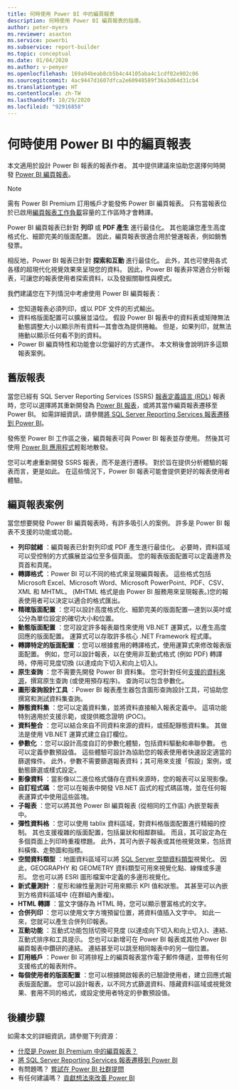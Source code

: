 ```yaml
---
title: 何時使用 Power BI 中的編頁報表
description: 何時使用 Power BI 編頁報表的指導。
author: peter-myers
ms.reviewer: asaxton
ms.service: powerbi
ms.subservice: report-builder
ms.topic: conceptual
ms.date: 01/04/2020
ms.author: v-pemyer
ms.openlocfilehash: 169a94beab8cb5b4c44105aba4c1cdf02e902c06
ms.sourcegitcommit: 4ac9447d1607dfca2e60948589f36a3d64d31cb4
ms.translationtype: HT
ms.contentlocale: zh-TW
ms.lasthandoff: 10/29/2020
ms.locfileid: "92916858"
---
```

# <a name="when-to-use-paginated-reports-in-power-bi"></a>何時使用 Power BI 中的編頁報表

本文適用於設計 Power BI 報表的報表作者。 其中提供建議來協助您選擇何時開發 [Power BI 編頁報表](../paginated-reports/paginated-reports-report-builder-power-bi.md)。

> [!NOTE]
> 需有 Power BI Premium 訂用帳戶才能發佈 Power BI 編頁報表。 只有當報表位於已啟用[編頁報表工作負載](../admin/service-admin-premium-workloads.md#paginated-reports)容量的工作區時才會轉譯。

Power BI 編頁報表已針對 **列印** 或 **PDF 產生** 進行最佳化。 其也能讓您產生高度格式化、細節完美的版面配置。 因此，編頁報表很適合用於營運報表，例如銷售發票。

相反地，Power BI 報表已針對 **探索和互動** 進行最佳化。 此外，其也可使用各式各樣的超現代化視覺效果來呈現您的資料。 因此，Power BI 報表非常適合分析報表，可讓您的報表使用者探索資料，以及發掘關聯性與模式。

我們建議您在下列情況中考慮使用 Power BI 編頁報表：

- 您知道報表必須列印，或以 PDF 文件的形式輸出。
- 資料格版面配置可以擴展並溢位。 假設 Power BI 報表中的資料表或矩陣無法動態調整大小以顯示所有資料—其會改為提供捲軸。 但是，如果列印，就無法捲動以顯示任何看不到的資料。
- Power BI 編頁特性和功能會以您偏好的方式運作。 本文稍後會說明許多這類報表案例。

## <a name="legacy-reports"></a>舊版報表

當您已經有 SQL Server Reporting Services (SSRS) [報表定義語言 (RDL)](/sql/reporting-services/reports/report-definition-language-ssrs) 報表時，您可以選擇將其重新開發為 [Power BI 報表](../consumer/end-user-reports.md)，或將其當作編頁報表遷移至 Power BI。 如需詳細資訊，請參閱[將 SQL Server Reporting Services 報表遷移到 Power BI](migrate-ssrs-reports-to-power-bi.md)。

發佈至 Power BI 工作區之後，編頁報表可與 Power BI 報表並存使用。 然後其可使用 [Power BI 應用程式](../collaborate-share/service-create-distribute-apps.md)輕鬆地散發。

您可以考慮重新開發 SSRS 報表，而不是進行遷移。 對於旨在提供分析體驗的報表而言，更是如此。 在這些情況下，Power BI 報表可能會提供更好的報表使用者體驗。

## <a name="paginated-report-scenarios"></a>編頁報表案例

當您想要開發 Power BI 編頁報表時，有許多吸引人的案例。 許多是 Power BI 報表不支援的功能或功能。

- **列印就緒** ：編頁報表已針對列印或 PDF 產生進行最佳化。 必要時，資料區域可以受控制的方式擴展並溢位至多個頁面。 您的報表版面配置可以定義邊界及頁首和頁尾。
- **轉譯格式** ：Power BI 可以不同的格式來呈現編頁報表。 這些格式包括 Microsoft Excel、Microsoft Word、Microsoft PowerPoint、PDF、CSV、XML 和 MHTML。 (MHTML 格式是由 Power BI 服務用來呈現報表。)您的報表使用者可以決定以適合的格式匯出。
- **精確版面配置** ：您可以設計高度格式化、細節完美的版面配置—達到以英吋或公分為單位設定的確切大小和位置。
- **動態版面配置** ：您可設定許多報表屬性來使用 VB.NET 運算式，以產生高度回應的版面配置。 運算式可以存取許多核心 .NET Framework 程式庫。
- **轉譯特定的版面配置** ：您可以根據套用的轉譯格式，使用運算式來修改報表版面配置。 例如，您可以設計報表，以在使用非互動式格式 (例如 PDF) 轉譯時，停用可見度切換 (以達成向下切入和向上切入)。
- **原生查詢** ：您不需要先開發 Power BI 資料集。 您可針對任何[支援的資料來源](../paginated-reports/paginated-reports-data-sources.md)，撰寫原生查詢 (或使用預存程序)。 查詢可以包含參數化。
- **圖形查詢設計工具** ：Power BI 報表產生器包含圖形查詢設計工具，可協助您撰寫和測試資料集查詢。
- **靜態資料集** ：您可以定義資料集，並將資料直接輸入報表定義中。 這項功能特別適用於支援示範，或提供概念證明 (POC)。
- **資料整合** ：您可以結合來自不同資料來源的資料，或搭配靜態資料集。 其做法是使用 VB.NET 運算式建立自訂欄位。
- **參數化** ：您可以設計高度自訂的參數化體驗，包括資料驅動和串聯參數。 也可以定義參數預設值。 這些體驗可設計為協助您的報表使用者快速設定適當的篩選條件。 此外，參數不需要篩選報表資料；其可用來支援「假設」案例，或動態篩選或樣式設定。
- **影像資料** ：當影像以二進位格式儲存在資料來源時，您的報表可以呈現影像。
- **自訂程式碼** ：您可以在報表中開發 VB.NET 函式的程式碼區塊，並在任何報表運算式中使用這些區塊。
- **子報表** ：您可以將其他 Power BI 編頁報表 (從相同的工作區) 內嵌至報表中。
- **彈性資料格** ：您可以使用 tablix 資料區域，對資料格版面配置進行精細的控制。 其也支援複雜的版面配置，包括巢狀和相鄰群組。 而且，其可設定為在多個頁面上列印時重複標題。 此外，其可內嵌子報表或其他視覺效果，包括資料橫條、走勢圖和指標。
- **空間資料類型** ：地圖資料區域可以將 [SQL Server 空間資料類型](/sql/relational-databases/spatial/spatial-data-sql-server)視覺化。 因此，GEOGRAPHY 和 GEOMETRY 資料類型可用來視覺化點、線條或多邊形。 您也可以將 ESRI 圖形檔案中定義的多邊形視覺化。
- **新式量測計** ：星形和線性量測計可用來顯示 KPI 值和狀態。 其甚至可以內嵌到方格資料區域中 (在群組內重複)。
- **HTML 轉譯** ：當文字儲存為 HTML 時，您可以顯示豐富格式的文字。
- **合併列印** ：您可以使用文字方塊預留位置，將資料值插入文字中。 如此一來，您就可以產生合併列印報表。
- **互動功能** ：互動式功能包括切換可見度 (以達成向下切入和向上切入)、連結、互動式排序和工具提示。 您也可以新增可在 Power BI 報表或其他 Power BI 編頁報表中鑽研的連結。 連結甚至可以跳至相同報表中的另一個位置。
- **訂用帳戶** ：Power BI 可將排程上的編頁報表當作電子郵件傳遞，並帶有任何支援格式的報表附件。
- **每個使用者的版面配置** ：您可以根據開啟報表的已驗證使用者，建立回應式報表版面配置。 您可以設計報表，以不同方式篩選資料、隱藏資料區域或視覺效果、套用不同的格式，或設定使用者特定的參數預設值。

## <a name="next-steps"></a>後續步驟

如需本文的詳細資訊，請參閱下列資源：

- [什麼是 Power BI Premium 中的編頁報表？](../paginated-reports/paginated-reports-report-builder-power-bi.md)
- [將 SQL Server Reporting Services 報表遷移到 Power BI](migrate-ssrs-reports-to-power-bi.md)
- 有問題嗎？ [嘗試在 Power BI 社群提問](https://community.powerbi.com/)
- 有任何建議嗎？ [貢獻想法來改善 Power BI](https://ideas.powerbi.com/)
